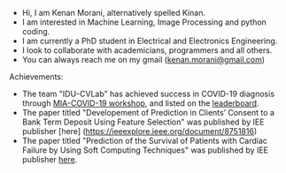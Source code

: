 * Hi, I am Kenan Morani, alternatively spelled Kinan.
* I am interested in Machine Learning, Image Processing and python coding.
* I am currently a PhD student in Electrical and Electronics Engineering.
* I look to collaborate with academicians, programmers and all others.
* You can always reach me on my gmail (kenan.morani@gmail.com)


Achievements:
* The team "IDU-CVLab" has achieved success in COVID-19 diagnosis through [MIA-COVID-19 workshop](https://lnkd.in/eWwpPA6t), and listed on the [leaderboard](https://cpb-eu-w2.wpmucdn.com/blogs.lincoln.ac.uk/dist/c/6133/files/2022/03/iccv_cov19d_leaderboard.pdf).
* The paper titled "Developement of Prediction in Clients’ Consent to a Bank Term Deposit Using Feature Selection" was published by IEE publisher [here] (https://ieeexplore.ieee.org/document/8751816)
* The paper titled "Prediction of the Survival of Patients with Cardiac Failure by Using Soft Computing Techniques" was published by IEE publisher [here](https://cpb-eu-w2.wpmucdn.com/blogs.lincoln.ac.uk/dist/c/6133/files/2022/03/iccv_cov19d_leaderboard.pdf).
